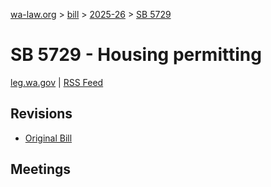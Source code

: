 [wa-law.org](/) > [bill](/bill/) > [2025-26](/bill/2025-26/) > [SB 5729](/bill/2025-26/sb/5729/)

# SB 5729 - Housing permitting
[leg.wa.gov](https://app.leg.wa.gov/billsummary?BillNumber=5729&Year=2025&Initiative=false) | [RSS Feed](./rss.xml)

## Revisions
* [Original Bill](1/)

## Meetings